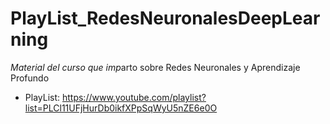# PlayList_RedesNeuronalesDeepLearning

*Material del curso que imp*arto sobre Redes Neuronales y Aprendizaje Profundo

* PlayList: https://www.youtube.com/playlist?list=PLCl11UFjHurDb0ikfXPpSqWyU5nZE6e0O
